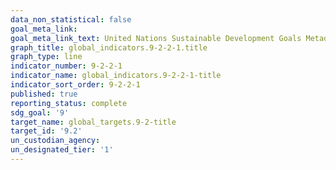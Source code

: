 ```yaml
---
data_non_statistical: false
goal_meta_link: 
goal_meta_link_text: United Nations Sustainable Development Goals Metadata
graph_title: global_indicators.9-2-2-1.title
graph_type: line
indicator_number: 9-2-2-1
indicator_name: global_indicators.9-2-2-1-title
indicator_sort_order: 9-2-2-1
published: true
reporting_status: complete
sdg_goal: '9'
target_name: global_targets.9-2-title
target_id: '9.2'
un_custodian_agency: 
un_designated_tier: '1'
---
```

